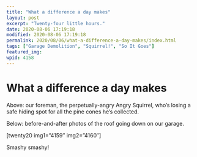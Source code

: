 ```yaml
---
title: "What a difference a day makes"
layout: post
excerpt: "Twenty-four little hours."
date: 2020-08-06 17:19:18
modified: 2020-08-06 17:19:18
permalink: 2020/08/06/what-a-difference-a-day-makes/index.html
tags: ["Garage Demolition", "Squirrel!", "So It Goes"]
featured_img: 
wpid: 4158
---
```


# What a difference a day makes

Above: our foreman, the perpetually-angry Angry Squirrel, who’s losing a safe hiding spot for all the pine cones he’s collected.

Below: before-and-after photos of the roof going down on our garage.

\[twenty20 img1=”4159″ img2=”4160″\]

Smashy smashy!